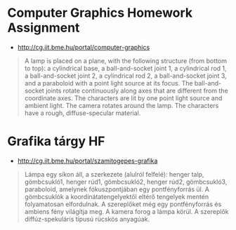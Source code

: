 # Computer Graphics Homework Assignment

 - http://cg.iit.bme.hu/portal/computer-graphics

> A lamp is placed on a plane, with the following structure (from bottom to top): a cylindrical base, a ball-and-socket joint 1, a cylindrical rod 1, 
a ball-and-socket joint 2, a cylindrical rod 2, a ball-and-socket joint 3, and a paraboloid with a point light source at its focus. The ball-and-socket 
joints rotate continuously along axes that are different from the coordinate axes. The characters are lit by one point light source and ambient light. 
The camera rotates around the lamp. The characters have a rough, diffuse-specular material.

# Grafika tárgy HF

 - http://cg.iit.bme.hu/portal/szamitogepes-grafika

>Lámpa egy síkon áll, a szerkezete (alulról felfelé): henger talp, gömbcsukló1, henger rúd1, gömbcsukló2, henger rúd2, gömbcsukló3, paraboloid,
amelynek fókuszpontjában egy pontfényforrás ül. A gömbcsuklók a koordinátatengelyektől eltérő tengelyek mentén folyamatosan elfordulnak.
A szereplőket még egy pontfényforrás és ambiens fény világítja meg.
A kamera forog a lámpa körül. A szereplők diffúz-spekuláris típusú rücskös anyagúak.